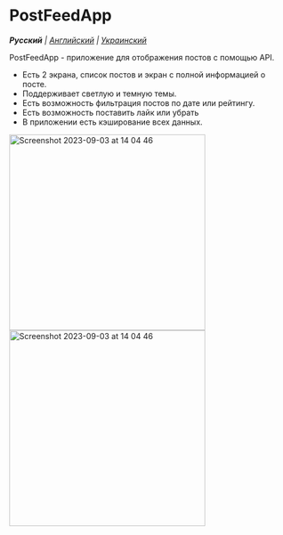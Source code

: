 # PostFeedApp

_**Русский** | [Английский](README.md) | [Украинский](README.ua.md)_

PostFeedApp - приложение для отображения постов с помощью API.
* Есть 2 экрана, список постов и экран с полной информацией о посте.
* Поддерживает светлую и темную темы.
* Есть возможность фильтрация постов по дате или рейтингу.
* Есть возможность поставить лайк или убрать
* В приложении есть кэширование всех данных.

<img width="352" alt="Screenshot 2023-09-03 at 14 04 46" src="https://github.com/realeti/PostFeedApp/assets/30148823/ccf130e2-0720-45e0-a7ed-40825291ce20">
<img width="352" alt="Screenshot 2023-09-03 at 14 04 46" src="https://github.com/realeti/PostFeedApp/assets/30148823/fe313b33-6d9c-438e-b327-1c21f2faaf3d">
